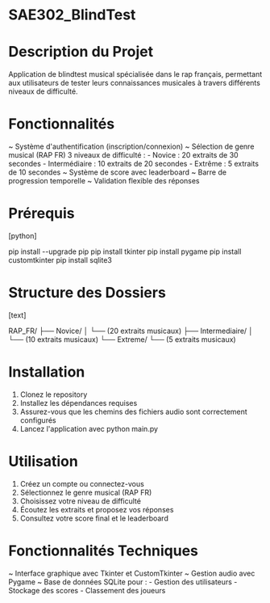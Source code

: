 # SAE302_BlindTest

# Description du Projet

Application de blindtest musical spécialisée dans le rap français, permettant aux utilisateurs de tester leurs connaissances musicales à travers différents niveaux de difficulté.

# Fonctionnalités

~ Système d'authentification (inscription/connexion)
~ Sélection de genre musical (RAP FR)
3 niveaux de difficulté :
    - Novice : 20 extraits de 30 secondes
    - Intermédiaire : 10 extraits de 20 secondes
    - Extrême : 5 extraits de 10 secondes
~ Système de score avec leaderboard
~ Barre de progression temporelle
~ Validation flexible des réponses

# Prérequis

[python]

pip install --upgrade pip
pip install tkinter
pip install pygame
pip install customtkinter
pip install sqlite3

# Structure des Dossiers

[text]

RAP_FR/
├── Novice/
│   └── (20 extraits musicaux)
├── Intermediaire/
│   └── (10 extraits musicaux)
└── Extreme/
    └── (5 extraits musicaux)
  
# Installation

1. Clonez le repository
2. Installez les dépendances requises
3. Assurez-vous que les chemins des fichiers audio sont correctement configurés
4. Lancez l'application avec python main.py

# Utilisation

1. Créez un compte ou connectez-vous
2. Sélectionnez le genre musical (RAP FR)
3. Choisissez votre niveau de difficulté
4. Écoutez les extraits et proposez vos réponses
5. Consultez votre score final et le leaderboard

# Fonctionnalités Techniques

~ Interface graphique avec Tkinter et CustomTkinter
~ Gestion audio avec Pygame
~ Base de données SQLite pour :
    - Gestion des utilisateurs
    - Stockage des scores
    - Classement des joueurs